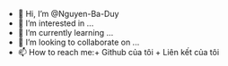 - 👋 Hi, I’m @Nguyen-Ba-Duy
- 👀 I’m interested in ...
- 🌱 I’m currently learning ...
- 💞️ I’m looking to collaborate on ...
- 📫 How to reach me:+ Github của tôi + Liên kết của tôi

<!---
Nguyen-Ba-Duy/Nguyen-Ba-Duy is a ✨ special ✨ repository because its `README.md` (this file) appears on your GitHub profile.
You can click the Preview link to take a look at your changes.
--->
